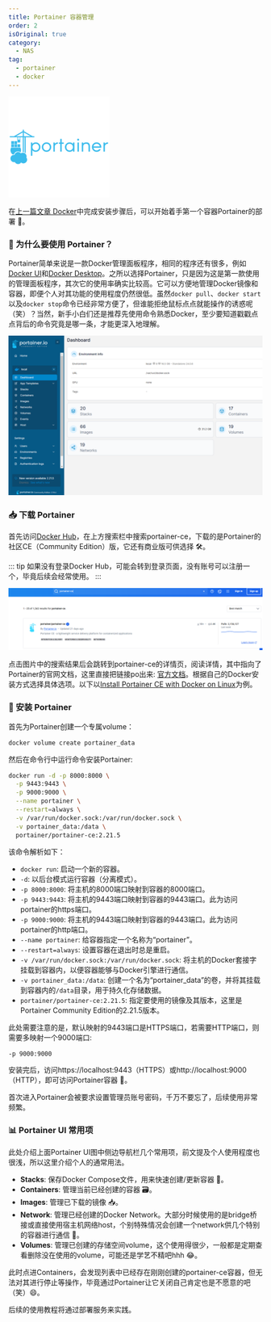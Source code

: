 ```yaml
---
title: Portainer 容器管理
order: 2
isOriginal: true
category:
  - NAS
tag:
  - portainer
  - docker
---
```

<img src="/assets/svg/portainer.svg" alt="Portainer Logo" style="width: 200px;"/>

在[上一篇文章 Docker](./1-docker.md)中完成安装步骤后，可以开始着手第一个容器Portainer的部署 🚀。

### 🤔 为什么要使用 Portainer？

Portainer简单来说是一款Docker管理面板程序，相同的程序还有很多，例如[Docker UI](https://github.com/gohutool/docker.ui)和[Docker Desktop](https://docs.docker.com/desktop/setup/install/windows-install/)。之所以选择Portainer，只是因为这是第一款使用的管理面板程序，其次它的使用率确实比较高。它可以方便地管理Docker镜像和容器，即便个人对其功能的使用程度仍然很低。虽然`docker pull`、`docker start`以及`docker stop`命令已经非常方便了，但谁能拒绝鼠标点点就能操作的诱惑呢（笑）？当然，新手小白们还是推荐先使用命令熟悉Docker，至少要知道戳戳点点背后的命令究竟是哪一条，才能更深入地理解。

![Portainer UI](/assets/images/nas/portainer/portainer-ui.png)

### 📥 下载 Portainer

首先访问[Docker Hub](https://hub.docker.com)，在上方搜索栏中搜索portainer-ce，下载的是Portainer的社区CE（Community Edition）版，它还有商业版可供选择 🛠️。

::: tip
如果没有登录Docker Hub，可能会转到登录页面，没有账号可以注册一个，毕竟后续会经常使用。
:::

![搜索Portainer CE镜像](/assets/images/nas/portainer/portainer-i-step-1.png)

点击图片中的搜索结果后会跳转到portainer-ce的详情页，阅读详情，其中指向了Portainer的官网文档，这里直接把链接po出来: [官方文档](https://docs.portainer.io/start/install-ce/server/docker)。根据自己的Docker安装方式选择具体选项。以下以[Install Portainer CE with Docker on Linux](https://docs.portainer.io/start/install-ce/server/docker/linux)为例。

### 🚀 安装 Portainer

首先为Portainer创建一个专属volume：
```bash
docker volume create portainer_data
```
然后在命令行中运行命令安装Portainer:
```bash
docker run -d -p 8000:8000 \
  -p 9443:9443 \
  -p 9000:9000 \
  --name portainer \
  --restart=always \
  -v /var/run/docker.sock:/var/run/docker.sock \
  -v portainer_data:/data \
  portainer/portainer-ce:2.21.5
```
该命令解析如下：
- `docker run`: 启动一个新的容器。
- `-d`: 以后台模式运行容器（分离模式）。
- `-p 8000:8000`: 将主机的8000端口映射到容器的8000端口。
- `-p 9443:9443`: 将主机的9443端口映射到容器的9443端口。此为访问portainer的https端口。
- `-p 9000:9000`: 将主机的9443端口映射到容器的9443端口。此为访问portainer的http端口。
- `--name portainer`: 给容器指定一个名称为“portainer”。
- `--restart=always`: 设置容器在退出时总是重启。
- `-v /var/run/docker.sock:/var/run/docker.sock`: 将主机的Docker套接字挂载到容器内，以便容器能够与Docker引擎进行通信。
- `-v portainer_data:/data`: 创建一个名为“portainer_data”的卷，并将其挂载到容器内的`/data`目录，用于持久化存储数据。
- `portainer/portainer-ce:2.21.5`: 指定要使用的镜像及其版本，这里是Portainer Community Edition的2.21.5版本。

此处需要注意的是，默认映射的9443端口是HTTPS端口，若需要HTTP端口，则需要多映射一个9000端口:
```bash
-p 9000:9000
```
安装完后，访问https://localhost:9443（HTTPS）或http://localhost:9000（HTTP），即可访问Portainer容器 🔑。

首次进入Portainer会被要求设置管理员账号密码，千万不要忘了，后续使用非常频繁。

### 📊 Portainer UI 常用项

此处介绍上面Portainer UI图中侧边导航栏几个常用项，前文提及个人使用程度也很浅，所以这里介绍个人的通常用法。
- **Stacks**: 保存Docker Compose文件，用来快速创建/更新容器 📄。
- **Containers**: 管理当前已经创建的容器 🗃️。
- **Images**: 管理已下载的镜像 📥。
- **Network**: 管理已经创建的Docker Network。大部分时候使用的是bridge桥接或直接使用宿主机网络host，个别特殊情况会创建一个network供几个特别的容器进行通信 🔗。
- **Volumes**: 管理已创建的存储空间volume，这个使用得很少，一般都是定期查看删除没在使用的volume，可能还是学艺不精吧hhh 😂。

此时点进Containers，会发现列表中已经存在刚刚创建的portainer-ce容器，但无法对其进行停止等操作，毕竟通过Portainer让它关闭自己肯定也是不愿意的吧（笑）😄。

后续的使用教程将通过部署服务来实践。